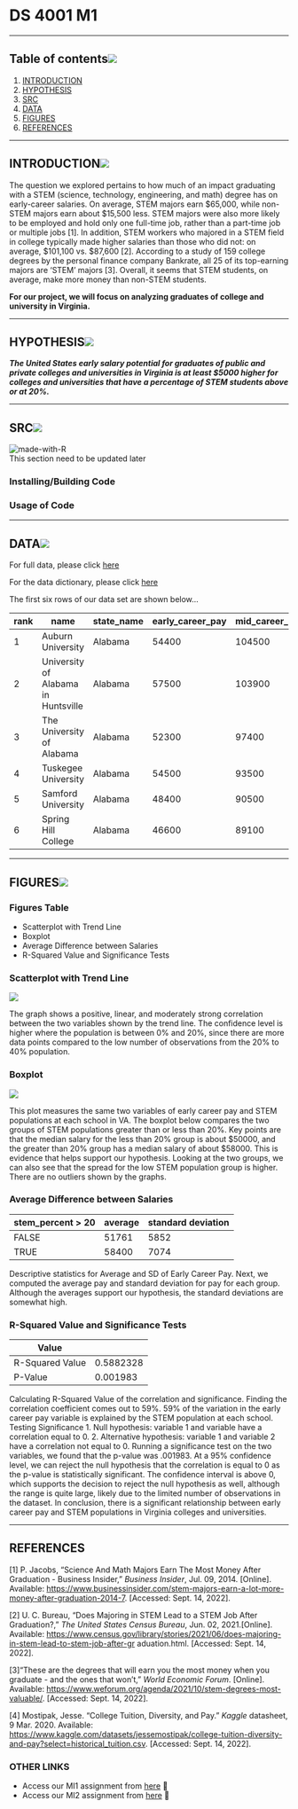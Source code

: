 # DS 4001 M1
---

## Table of contents[![](./images/pin.svg)](#table-of-contents)
1. [INTRODUCTION](#introduction)
2. [HYPOTHESIS](#hypothesis)
3. [SRC](#src)
4. [DATA](#data)
5. [FIGURES](#figures)
6. [REFERENCES](#references)

---

## INTRODUCTION[![](./images/pin.svg)](#introduction)
The question we explored pertains to how much of an impact graduating with a STEM (science,
technology, engineering, and math) degree has on early-career salaries. On average, STEM
majors earn $65,000, while non-STEM majors earn about $15,500 less. STEM majors were also
more likely to be employed and hold only one full-time job, rather than a part-time job or
multiple jobs [1]. In addition, STEM workers who majored in a STEM field in college typically
made higher salaries than those who did not: on average, $101,100 vs. $87,600 [2]. According to
a study of 159 college degrees by the personal finance company Bankrate, all 25 of its
top-earning majors are ‘STEM’ majors [3]. Overall, it seems that STEM students, on average,
make more money than non-STEM students. 

**For our project, we will focus on analyzing graduates of college and university in Virginia.**


---

## HYPOTHESIS[![](./images/pin.svg)](#hypothesis)
***The United States early salary potential for graduates of public and private colleges and
universities in Virginia is at least $5000 higher for colleges and universities that have a
percentage of STEM students above or at 20%.***

---

## SRC[![](./images/pin.svg)](#src)
![made-with-R](https://img.shields.io/badge/Made%20with-R-1f425f.svg)<br>
This section need to be updated later
### Installing/Building Code

### Usage of Code


---
## DATA[![](./images/pin.svg)](#data)
For full data, please click [here](./data/salary_potential.csv)

For the data dictionary, please click [here](./data/Data_Dictionary)

The first six rows of our data set are shown below...

|rank|name                                                            |state_name    |early_career_pay|mid_career_pay|make_world_better_percent|stem_percent|
|----|----------------------------------------------------------------|--------------|----------------|--------------|-------------------------|------------|
|1   |Auburn University                                               |Alabama       |54400           |104500        |51                       |31          |
|2   |University of Alabama in Huntsville                             |Alabama       |57500           |103900        |59                       |45          |
|3   |The University of Alabama                                       |Alabama       |52300           |97400         |50                       |15          |
|4   |Tuskegee University                                             |Alabama       |54500           |93500         |61                       |30          |
|5   |Samford University                                              |Alabama       |48400           |90500         |52                       |3           |
|6   |Spring Hill College                                             |Alabama       |46600           |89100         |53                       |12          |


---

## FIGURES![](./images/pin.svg)

### **Figures Table**
* Scatterplot with Trend Line
* Boxplot
* Average Difference between Salaries
* R-Squared Value and Significance Tests

### **Scatterplot with Trend Line**
![](./figures/salary_and_stem.png)

The graph shows a positive, linear, and
moderately strong correlation between the two variables shown by the trend line. The confidence level is
higher where the population is between 0% and 20%, since there are more data points compared to the low
number of observations from the 20% to 40% population.

### **Boxplot**
![](./figures/boxplot_stem.png)

This plot measures the same two variables of early career pay and STEM populations at each school in
VA. The boxplot below compares the two groups of STEM populations greater than or less than 20%. Key
points are that the median salary for the less than 20% group is about $50000, and the greater than 20%
group has a median salary of about $58000. This is evidence that helps support our hypothesis. Looking at
the two groups, we can also see that the spread for the low STEM population group is higher. There are no
outliers shown by the graphs.

### **Average Difference between Salaries**

|stem_percent > 20|average|standard deviation|
|-----------------|-------|------------------|
|FALSE|51761|5852|
|TRUE|58400|7074|

Descriptive statistics for Average and SD of Early Career Pay. Next, we computed the average pay and
standard deviation for pay for each group. Although the averages support our hypothesis, the standard
deviations are somewhat high.

### **R-Squared Value and Significance Tests**

|Value||
|----|---|
|R-Squared Value|0.5882328|
|P-Value|0.001983|

Calculating R-Squared Value of the correlation and significance. Finding the correlation coefficient comes
out to 59%. 59% of the variation in the early career pay variable is explained by the STEM population at
each school.
Testing Significance 1. Null hypothesis: variable 1 and variable have a correlation equal to 0. 2. Alternative
hypothesis: variable 1 and variable 2 have a correlation not equal to 0.
Running a significance test on the two variables, we found that the p-value was .001983. At a 95% confidence
level, we can reject the null hypothesis that the correlation is equal to 0 as the p-value is statistically
significant. The confidence interval is above 0, which supports the decision to reject the null hypothesis as
well, although the range is quite large, likely due to the limited number of observations in the dataset.
In conclusion, there is a significant relationship between early career pay and STEM populations in Virginia
colleges and universities.

---

## REFERENCES

[1] P. Jacobs, “Science And Math Majors Earn The Most Money After Graduation - Business
Insider,” *Business Insider*, Jul. 09, 2014. [Online]. Available: https://www.businessinsider.com/stem-majors-earn-a-lot-more-money-after-graduation-2014-7. [Accessed: Sept. 14, 2022].

[2] U. C. Bureau, “Does Majoring in STEM Lead to a STEM Job After Graduation?,” *The
United States Census Bureau*, Jun. 02, 2021.[Online]. Available: https://www.census.gov/library/stories/2021/06/does-majoring-in-stem-lead-to-stem-job-after-gr
aduation.html. [Accessed: Sept. 14, 2022].

[3]“These are the degrees that will earn you the most money when you graduate - and the ones
that won’t,” *World Economic Forum*. [Online]. Available: https://www.weforum.org/agenda/2021/10/stem-degrees-most-valuable/. [Accessed: Sept. 14, 2022].

[4] Mostipak, Jesse. “College Tuition, Diversity, and Pay.” *Kaggle* datasheet, 9 Mar. 2020. Available: https://www.kaggle.com/datasets/jessemostipak/college-tuition-diversity-and-pay?select=historical_tuition.csv. [Accessed: Sept. 14, 2022].

### OTHER LINKS

- Access our MI1 assignment from [here](https://collab.its.virginia.edu/access/content/attachment/856376d0-e4da-47eb-9375-a797b1752c6f/Assignments/793163ca-d95c-4733-9c89-7b8072cf7e87/M1-1%20Hypothesis.pdf) 👋
- Access our MI2 assignment from [here](https://collab.its.virginia.edu/access/content/attachment/856376d0-e4da-47eb-9375-a797b1752c6f/Assignments/9e9b7b2b-222c-49b7-9cdf-ab961fabc74c/M1-2%20Establish%20Data%20to%20Analysis%20Plan%20_1_.pdf) 🤝
